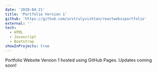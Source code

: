 ```yaml
---
date: '2020-04-21'
title: 'Portfolio Version 1'
github: 'https://github.com/urstrulyvishtan/reactwebssportfolio'
external: ''
tech:
  - HTML
  - Javascript
  - Bootstrap
showInProjects: true
---
```


Portfolio Website Version 1 hosted using GitHub Pages. Updates coming soon!
